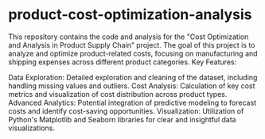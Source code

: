 # product-cost-optimization-analysis
This repository contains the code and analysis for the "Cost Optimization and Analysis in Product Supply Chain" project. The goal of this project is to analyze and optimize product-related costs, focusing on manufacturing and shipping expenses across different product categories.
Key Features:

Data Exploration: Detailed exploration and cleaning of the dataset, including handling missing values and outliers.
Cost Analysis: Calculation of key cost metrics and visualization of cost distribution across product types.
Advanced Analytics: Potential integration of predictive modeling to forecast costs and identify cost-saving opportunities.
Visualization: Utilization of Python's Matplotlib and Seaborn libraries for clear and insightful data visualizations.
